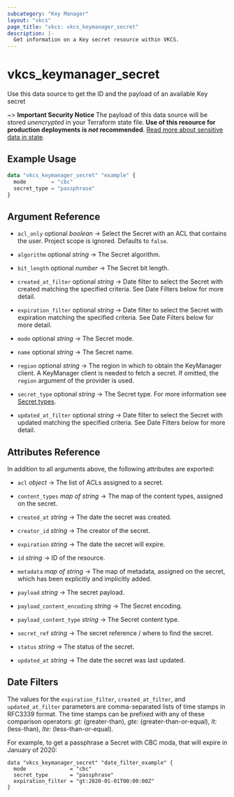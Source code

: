 ```yaml
---
subcategory: "Key Manager"
layout: "vkcs"
page_title: "vkcs: vkcs_keymanager_secret"
description: |-
  Get information on a Key secret resource within VKCS.
---
```


# vkcs_keymanager_secret

Use this data source to get the ID and the payload of an available Key secret

~> **Important Security Notice** The payload of this data source will be stored *unencrypted* in your Terraform state file. **Use of this resource for production deployments is *not* recommended**. [Read more about sensitive data in state](https://www.terraform.io/docs/language/state/sensitive-data.html).

## Example Usage

```terraform
data "vkcs_keymanager_secret" "example" {
  mode        = "cbc"
  secret_type = "passphrase"
}
```

## Argument Reference
- `acl_only` optional *boolean* &rarr;  Select the Secret with an ACL that contains the user. Project scope is ignored. Defaults to `false`.

- `algorithm` optional *string* &rarr;  The Secret algorithm.

- `bit_length` optional *number* &rarr;  The Secret bit length.

- `created_at_filter` optional *string* &rarr;  Date filter to select the Secret with created matching the specified criteria. See Date Filters below for more detail.

- `expiration_filter` optional *string* &rarr;  Date filter to select the Secret with expiration matching the specified criteria. See Date Filters below for more detail.

- `mode` optional *string* &rarr;  The Secret mode.

- `name` optional *string* &rarr;  The Secret name.

- `region` optional *string* &rarr;  The region in which to obtain the KeyManager client. A KeyManager client is needed to fetch a secret. If omitted, the `region` argument of the provider is used.

- `secret_type` optional *string* &rarr;  The Secret type. For more information see [Secret types](https://docs.openstack.org/barbican/latest/api/reference/secret_types.html).

- `updated_at_filter` optional *string* &rarr;  Date filter to select the Secret with updated matching the specified criteria. See Date Filters below for more detail.


## Attributes Reference
In addition to all arguments above, the following attributes are exported:
- `acl` *object* &rarr;  The list of ACLs assigned to a secret.

- `content_types` *map of* *string* &rarr;  The map of the content types, assigned on the secret.

- `created_at` *string* &rarr;  The date the secret was created.

- `creator_id` *string* &rarr;  The creator of the secret.

- `expiration` *string* &rarr;  The date the secret will expire.

- `id` *string* &rarr;  ID of the resource.

- `metadata` *map of* *string* &rarr;  The map of metadata, assigned on the secret, which has been explicitly and implicitly added.

- `payload` *string* &rarr;  The secret payload.

- `payload_content_encoding` *string* &rarr;  The Secret encoding.

- `payload_content_type` *string* &rarr;  The Secret content type.

- `secret_ref` *string* &rarr;  The secret reference / where to find the secret.

- `status` *string* &rarr;  The status of the secret.

- `updated_at` *string* &rarr;  The date the secret was last updated.



## Date Filters

The values for the `expiration_filter`, `created_at_filter`, and
`updated_at_filter` parameters are comma-separated lists of time stamps in
RFC3339 format. The time stamps can be prefixed with any of these comparison
operators: *gt:* (greater-than), *gte:* (greater-than-or-equal), *lt:*
(less-than), *lte:* (less-than-or-equal).

For example, to get a passphrase a Secret with CBC moda, that will expire in
January of 2020:

```hcl
data "vkcs_keymanager_secret" "date_filter_example" {
  mode              = "cbc"
  secret_type       = "passphrase"
  expiration_filter = "gt:2020-01-01T00:00:00Z"
}
```
